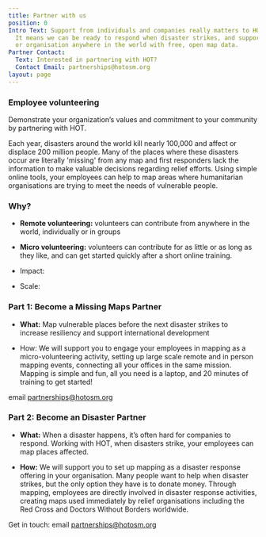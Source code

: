 ```yaml
---
title: Partner with us
position: 0
Intro Text: Support from individuals and companies really matters to HOT.
  It means we can be ready to respond when disaster strikes, and support any community
  or organisation anywhere in the world with free, open map data.
Partner Contact:
  Text: Interested in partnering with HOT?
  Contact Email: partnerships@hotosm.org
layout: page
---
```


### Employee volunteering

Demonstrate your organization’s values and commitment to your community by partnering with HOT.

Each year, disasters around the world kill nearly 100,000 and affect or displace 200 million people. Many of the places where these disasters occur are literally 'missing' from any map and first responders lack the information to make valuable decisions regarding relief efforts. Using simple online tools, your employees can help to map areas where humanitarian organisations are trying to meet the needs of vulnerable people.

### Why?

- **Remote volunteering:** volunteers can contribute from anywhere in the world, individually or in groups

- **Micro volunteering:** volunteers can contribute for as little or as long as they like, and can get started quickly after a short online training.

- Impact: <directly involved in field>

- Scale: <huge events>

### Part 1: Become a Missing Maps Partner

- **What:** Map vulnerable places before the next disaster strikes to increase resiliency and support international development

- How: We will support you to engage your employees in mapping as a micro-volunteering activity, setting up large scale remote and in person mapping events, connecting all your offices in the same mission. Mapping is simple and fun, all you need is a laptop, and 20 minutes of training to get started!

email [partnerships@hotosm.org](partnerships@hotosm.org)

### Part 2: Become an Disaster Partner

- **What:** When a disaster happens, it’s often hard for companies to respond. Working with HOT, when disasters strike, your employees can map places affected.

- **How:** We will support you to set up mapping as a disaster response offering in your organisation. Many people want to help when disaster strikes, but the only option they have is to donate money. Through mapping, employees are directly involved in disaster response activities, creating maps used immediately by relief organisations including the Red Cross and Doctors Without Borders worldwide.

Get in touch: email [partnerships@hotosm.org](partnerships@hotosm.org)
